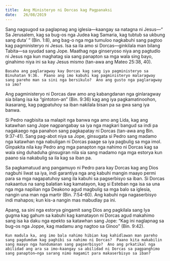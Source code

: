 ```yaml
---
title:  Ang Ministeryo ni Dorcas kag Pagpanaksi
date:   26/08/2019
---
```


Sang nagsugod sa paglapnag ang iglesia—kaangay sa natagna ni Jesus—“ Sa Jerusalem, kag sa bug-os nga Judea kag Samaria, kag tubtub sa ukbung sang duta’ ” (Bin. 1:8), ang bag-o nga mga tumuloo nagkabuhi sang pagtoo kag pagministeryo ni Jesus.  Isa sa ila amo si Dorcas—ginkilala man bilang Tabita—sa syudad sang Jope.  Maathag nga ginseryoso niya ang pagtudlo ni Jesus nga kun maghatag sia sang panapton sa mga wala sing bayo, ginahimo niya ini sa kay Jesus mismo (tan-awa ang Mateo 25:38, 40).

`Basaha ang paglaragway kay Dorcas kag sang iya pagministeryo sa Binuhatan 9:36.  Paano ang imo kabuhi kag pagministeryo malaragway sang pareho man sa sini nga bersikulo?  Ano ang gusto nga paglaragway sa imo?`

Ang pagministeryo ni Dorcas daw amo ang kabangdanan nga ginlaragway sia bilang isa ka “gintoton-an” (Bin. 9:36) kag ang iya pagkamatinoohon, ikasarang, kag pagpatuhoy sa iban nakilala bisan pa sa gwa sang iya banwa.  

Si Pedro nagbisita sa malapit nga banwa nga amo ang Lida, kag ang katawhan sang Jope nagpangabay sa iya nga magkari bangud sa indi pa nagakaego nga panahon sang pagkapatay ni Dorcas (tan-awa ang Bin. 9:37-41).  Sang pag-abot niya sa Jope, ginsugata si Pedro sang madamo nga katawhan nga nabuligan ni Dorcas paage sa iya pagbulig sa mga imol.  Ginpakita nila kay Pedro ang mga panapton nga nahimo ni Dorcas kag sa wala sing duhaduha ginsugiran nila sia sang madamo nga mga estorya kun paano sia nakabulig sa ila kag sa iban pa.  

Sa pagkamatuud ang pangamuyo ni Pedro para kay Dorcas kag ang Dios nagbuhi liwat sa iya, indi garantiya nga ang kabuhi mangin maayo permi para sa mga nagapatuhoy sang ila kabuhi sa pagserbisyo sa iban.  Si Dorcas nakaantus na sang balatian kag kamatayon, kag si Esteban nga isa sa una nga mga napilian nga Deakono agud magbulig sa mga balo sa iglesia, nangin una man nga martir (Bin. 7:54-60).  Ang kabuhi nga nagaserbisyo indi mahapos; kun kis-a nangin mas mabudlay pa ini.

Apang, sa sini nga estorya gingamit sang Dios ang pagkilala sang Iya gugma kag gahum sa kabuhi kag kamatayon ni Dorcas agud makahimo sang isa ka daku nga epekto sa katawhan sang Jope: “Kag ini naglapnag sa bug-os nga Joppe, kag madamu ang nagtoo sa Ginoo” (Bin. 9:42).

`Kun madula ka, ang imo bala nahimo hibian kag kahidlawan man pareho sang pagdumdum kag paghibi sa nahimo ni Dorcas?  Paano kita makabilin sang maayo nga handumanan sang pagserbisyo?  Ano ang prkatikal nga abilidad ang ara sa imo—kaangay sa abilidad ni Dorcas sa pagpanghimo sang panapton—nga sarang nimo magamit para makaserbisyo sa iban?`